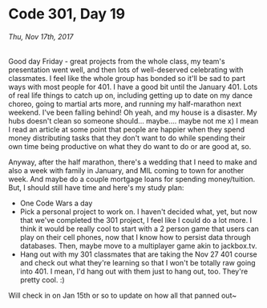 # Code 301, Day 19
###### Thu, Nov 17th, 2017

Good day Friday - great projects from the whole class, my team's presentation went well, and then lots of well-deserved celebrating with classmates. I feel like the whole group has bonded so it'll be sad to part ways with most people for 401. I have a good bit until the January 401. Lots of real life things to catch up on, including getting up to date on my dance choreo, going to martial arts more, and running my half-marathon next weekend. I've been falling behind! Oh yeah, and my house is a disaster. My hubs doesn't clean so someone should... maybe.... maybe not me x) I mean I read an article at some point that people are happier when they spend money distributing tasks that they don't want to do while spending their own time being productive on what they do want to do or are good at, so.

Anyway, after the half marathon, there's a wedding that I need to make and also a week with family in January, and MIL coming to town for another week. And maybe do a couple mortgage loans for spending money/tuition. But, I should still have time and here's my study plan:

* One Code Wars a day
* Pick a personal project to work on. I haven't decided what, yet, but now that we've completed the 301 project, I feel like I could do a lot more. I think it would be really cool to start with a 2 person game that users can play on their cell phones, now that I know how to persist data through databases. Then, maybe move to a multiplayer game akin to jackbox.tv.
* Hang out with my 301 classmates that are taking the Nov 27 401 course and check out what they're learning so that I won't be totally raw going into 401. I mean, I'd hang out with them just to hang out, too. They're pretty cool. :)

Will check in on Jan 15th or so to update on how all that panned out~
